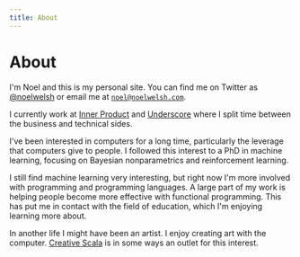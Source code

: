 ```yaml
---
title: About
---
```


# About

I'm Noel and this is my personal site. You can find me on Twitter as [\@noelwelsh](https://twitter.com/noelwelsh) or email me at [`noel@noelwelsh.com`](mailto:noel@noelwelsh.com).

I currently work at [Inner Product][inner-product] and [Underscore][underscore] where I split time between the business and technical sides.

I've been interested in computers for a long time, particularly the leverage that computers give to people. I followed this interest to a PhD in machine learning, focusing on Bayesian nonparametrics and reinforcement learning. 

I still find machine learning very interesting, but right now I'm more involved with programming and programming languages. A large part of my work is helping people become more effective with functional programming. This has put me in contact with the field of education, which I'm enjoying learning more about.

In another life I might have been an artist. I enjoy creating art with the computer. [Creative Scala][creative-scala] is in some ways an outlet for this interest.

[inner-product]: https://inner-product.com/
[underscore]: https://underscore.io/
[creative-scala]: https://creativescala.org/
